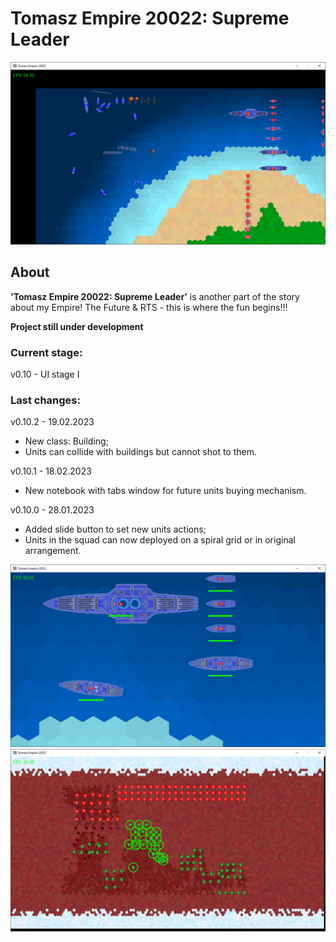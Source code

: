# Tomasz Empire 20022: Supreme Leader

<p align="center">
  <img src="screens/screenshot1_20230115.png" alt="Tomasz Empire 20022">
</p>

## About
**'Tomasz Empire 20022: Supreme Leader'** is another part of the story about my Empire! The Future &amp; RTS - this is where the fun begins!!!

**Project still under development**

### Current stage:
v0.10 - UI stage I

### Last changes: 
v0.10.2 - 19.02.2023

* New class: Building;
* Units can collide with buildings but cannot shot to them.

v0.10.1 - 18.02.2023

* New notebook with tabs window for future units buying mechanism.

v0.10.0 - 28.01.2023

* Added slide button to set new units actions;
* Units in the squad can now deployed on a spiral grid or in original arrangement.

<p align="center">
  <img src="screens/screenshot2_20230115.png" alt="Tomasz Empire 20022 - Fleet">
  <br />
  <img src="screens/screenshot3_20230115.png" alt="Tomasz Empire 20022 - Mars poles Map">
</p>
